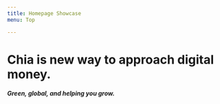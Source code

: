 ```yaml
---
title: Homepage Showcase
menu: Top

---
```


# Chia is new way to approach digital money.

##### Green, global, and helping you grow.
